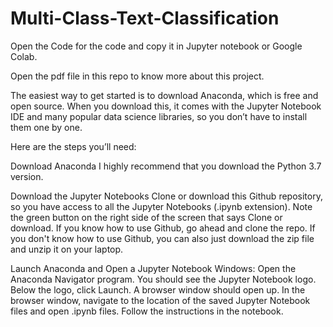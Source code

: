 # Multi-Class-Text-Classification

Open the Code for the code and copy it in Jupyter notebook or Google Colab.

Open the pdf file in this repo to know more about this project.

The easiest way to get started is to download Anaconda, which is free and open source. When you download this, it comes with the Jupyter Notebook IDE and many popular data science libraries, so you don’t have to install them one by one.

Here are the steps you’ll need:

Download Anaconda I highly recommend that you download the Python 3.7 version.

Download the Jupyter Notebooks Clone or download this Github repository, so you have access to all the Jupyter Notebooks (.ipynb extension). Note the green button on the right side of the screen that says Clone or download. If you know how to use Github, go ahead and clone the repo. If you don't know how to use Github, you can also just download the zip file and unzip it on your laptop.

Launch Anaconda and Open a Jupyter Notebook Windows: Open the Anaconda Navigator program. You should see the Jupyter Notebook logo. Below the logo, click Launch. A browser window should open up. In the browser window, navigate to the location of the saved Jupyter Notebook files and open .ipynb files. Follow the instructions in the notebook.
